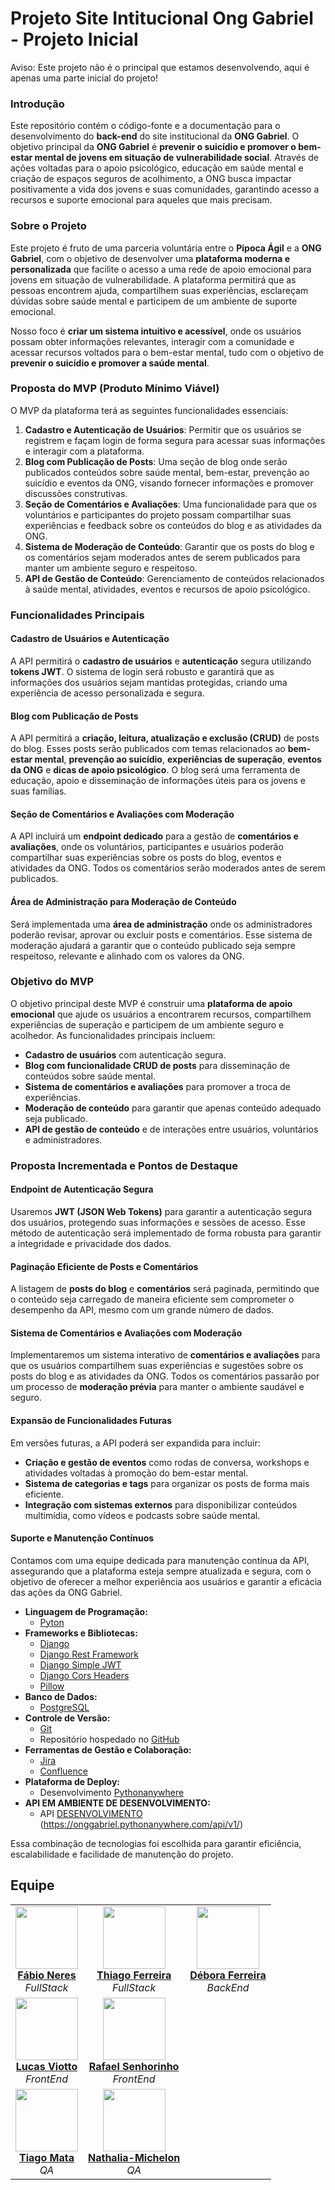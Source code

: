 # Projeto Site Intitucional Ong Gabriel - Projeto Inicial
Aviso: Este projeto não é o principal que estamos desenvolvendo, aqui é apenas uma parte inicial do projeto!
### Introdução
Este repositório contém o código-fonte e a documentação para o desenvolvimento do **back-end** do site institucional da **ONG Gabriel**. O objetivo principal da **ONG Gabriel** é **prevenir o suicídio e promover o bem-estar mental de jovens em situação de vulnerabilidade social**. Através de ações voltadas para o apoio psicológico, educação em saúde mental e criação de espaços seguros de acolhimento, a ONG busca impactar positivamente a vida dos jovens e suas comunidades, garantindo acesso a recursos e suporte emocional para aqueles que mais precisam.

### Sobre o Projeto
Este projeto é fruto de uma parceria voluntária entre o **Pipoca Ágil** e a **ONG Gabriel**, com o objetivo de desenvolver uma **plataforma moderna e personalizada** que facilite o acesso a uma rede de apoio emocional para jovens em situação de vulnerabilidade. A plataforma permitirá que as pessoas encontrem ajuda, compartilhem suas experiências, esclareçam dúvidas sobre saúde mental e participem de um ambiente de suporte emocional.

Nosso foco é **criar um sistema intuitivo e acessível**, onde os usuários possam obter informações relevantes, interagir com a comunidade e acessar recursos voltados para o bem-estar mental, tudo com o objetivo de **prevenir o suicídio e promover a saúde mental**.

### Proposta do MVP (Produto Mínimo Viável)
O MVP da plataforma terá as seguintes funcionalidades essenciais:

1. **Cadastro e Autenticação de Usuários**: Permitir que os usuários se registrem e façam login de forma segura para acessar suas informações e interagir com a plataforma.
2. **Blog com Publicação de Posts**: Uma seção de blog onde serão publicados conteúdos sobre saúde mental, bem-estar, prevenção ao suicídio e eventos da ONG, visando fornecer informações e promover discussões construtivas.
3. **Seção de Comentários e Avaliações**: Uma funcionalidade para que os voluntários e participantes do projeto possam compartilhar suas experiências e feedback sobre os conteúdos do blog e as atividades da ONG.
4. **Sistema de Moderação de Conteúdo**: Garantir que os posts do blog e os comentários sejam moderados antes de serem publicados para manter um ambiente seguro e respeitoso.
5. **API de Gestão de Conteúdo**: Gerenciamento de conteúdos relacionados à saúde mental, atividades, eventos e recursos de apoio psicológico.

### Funcionalidades Principais

#### Cadastro de Usuários e Autenticação
A API permitirá o **cadastro de usuários** e **autenticação** segura utilizando **tokens JWT**. O sistema de login será robusto e garantirá que as informações dos usuários sejam mantidas protegidas, criando uma experiência de acesso personalizada e segura.

#### Blog com Publicação de Posts
A API permitirá a **criação, leitura, atualização e exclusão (CRUD)** de posts do blog. Esses posts serão publicados com temas relacionados ao **bem-estar mental**, **prevenção ao suicídio**, **experiências de superação**, **eventos da ONG** e **dicas de apoio psicológico**. O blog será uma ferramenta de educação, apoio e disseminação de informações úteis para os jovens e suas famílias.

#### Seção de Comentários e Avaliações com Moderação
A API incluirá um **endpoint dedicado** para a gestão de **comentários e avaliações**, onde os voluntários, participantes e usuários poderão compartilhar suas experiências sobre os posts do blog, eventos e atividades da ONG. Todos os comentários serão moderados antes de serem publicados.

#### Área de Administração para Moderação de Conteúdo
Será implementada uma **área de administração** onde os administradores poderão revisar, aprovar ou excluir posts e comentários. Esse sistema de moderação ajudará a garantir que o conteúdo publicado seja sempre respeitoso, relevante e alinhado com os valores da ONG.

### Objetivo do MVP
O objetivo principal deste MVP é construir uma **plataforma de apoio emocional** que ajude os usuários a encontrarem recursos, compartilhem experiências de superação e participem de um ambiente seguro e acolhedor. As funcionalidades principais incluem:

- **Cadastro de usuários** com autenticação segura.
- **Blog com funcionalidade CRUD de posts** para disseminação de conteúdos sobre saúde mental.
- **Sistema de comentários e avaliações** para promover a troca de experiências.
- **Moderação de conteúdo** para garantir que apenas conteúdo adequado seja publicado.
- **API de gestão de conteúdo** e de interações entre usuários, voluntários e administradores.

### Proposta Incrementada e Pontos de Destaque

#### Endpoint de Autenticação Segura
Usaremos **JWT (JSON Web Tokens)** para garantir a autenticação segura dos usuários, protegendo suas informações e sessões de acesso. Esse método de autenticação será implementado de forma robusta para garantir a integridade e privacidade dos dados.

#### Paginação Eficiente de Posts e Comentários
A listagem de **posts do blog** e **comentários** será paginada, permitindo que o conteúdo seja carregado de maneira eficiente sem comprometer o desempenho da API, mesmo com um grande número de dados.

#### Sistema de Comentários e Avaliações com Moderação
Implementaremos um sistema interativo de **comentários e avaliações** para que os usuários compartilhem suas experiências e sugestões sobre os posts do blog e as atividades da ONG. Todos os comentários passarão por um processo de **moderação prévia** para manter o ambiente saudável e seguro.

#### Expansão de Funcionalidades Futuras
Em versões futuras, a API poderá ser expandida para incluir:
- **Criação e gestão de eventos** como rodas de conversa, workshops e atividades voltadas à promoção do bem-estar mental.
- **Sistema de categorias e tags** para organizar os posts de forma mais eficiente.
- **Integração com sistemas externos** para disponibilizar conteúdos multimídia, como vídeos e podcasts sobre saúde mental.

#### Suporte e Manutenção Contínuos
Contamos com uma equipe dedicada para manutenção contínua da API, assegurando que a plataforma esteja sempre atualizada e segura, com o objetivo de oferecer a melhor experiência aos usuários e garantir a eficácia das ações da ONG Gabriel.


- **Linguagem de Programação:** 
  - [Pyton](https://www.python.org/)
- **Frameworks e Bibliotecas:**
  - [Django](https://www.djangoproject.com/)
  - [Django Rest Framework](https://www.django-rest-framework.org/)
  - [Django Simple JWT](https://django-rest-framework-simplejwt.readthedocs.io/en/latest/)
  - [Django Cors Headers](https://pypi.org/project/django-cors-headers/)
  - [Pillow](https://pypi.org/project/pillow/)
- **Banco de Dados:**
  - [PostgreSQL](https://www.postgresql.org/)
- **Controle de Versão:**
  - [Git](https://git-scm.com/)
  - Repositório hospedado no [GitHub](https://github.com/)
- **Ferramentas de Gestão e Colaboração:**
  - [Jira](https://www.atlassian.com/software/jira)
  - [Confluence](https://www.atlassian.com/software/confluence)
- **Plataforma de Deploy:**
  - Desenvolvimento [Pythonanywhere](https://www.pythonanywhere.com/)
- **API EM AMBIENTE DE DESENVOLVIMENTO:**
  - API [DESENVOLVIMENTO](https://onggabriel.pythonanywhere.com/api/v1/) (https://onggabriel.pythonanywhere.com/api/v1/)
    
Essa combinação de tecnologias foi escolhida para garantir eficiência, escalabilidade e facilidade de manutenção do projeto.


## Equipe

<div align="center">
  <table>
    <tr>
      <td align="center">
        <img src="https://avatars.githubusercontent.com/u/50967217?v=4" width="100" ><br>
        <a href="https://github.com/neresfabio" ><b>Fábio Neres</b></a><br>
        <i>FullStack</i>
      </td>
      <td align="center">
        <img src="https://avatars.githubusercontent.com/u/108550945?v=4" width="100" ><br>
        <a href="https://github.com/thiagoferreirapy" ><b>Thiago Ferreira</b></a><br>
        <i>FullStack</i>
      </td>
      <td align="center">
        <img src="https://avatars.githubusercontent.com/u/133518001?v=4" width="100" ><br>
        <a href="https://github.com/debCristina" ><b>Débora Ferreira</b></a><br>
        <i>BackEnd</i>
      </td>
    </tr>
    <tr>
      <td align="center">
        <img src="https://avatars.githubusercontent.com/u/91827021?v=4" width="100" ><br>
        <a href="https://github.com/viotto-lucas" ><b>Lucas Viotto</b></a><br>
        <i>FrontEnd</i>
      </td>
      <td align="center">
        <img src="https://avatars.githubusercontent.com/u/96319650?v=4" width="100" ><br>
        <a href="https://github.com/rafaelrgsenhorinho" ><b>Rafael Senhorinho</b></a><br>
        <i>FrontEnd</i>
      </td>
    </tr>
    <tr>
      <td align="center">
        <img src="https://avatars.githubusercontent.com/u/56051094?v=4" width="100" ><br>
        <a href="https://github.com/TiagoMata" ><b>Tiago Mata</b></a><br>
        <i>QA</i>
      </td>
      <td align="center">
        <img src="https://avatars.githubusercontent.com/u/142944584?v=4" width="100" ><br>
        <a href="https://github.com/Nathalia-Michelon" ><b>Nathalia-Michelon</b></a><br>
        <i>QA</i>
      </td>
    </tr>
  </table>
</div>

